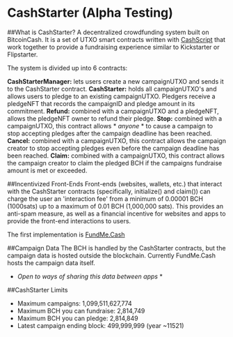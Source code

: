 # CashStarter (Alpha Testing)

##What is CashStarter?
A decentralized crowdfunding system built on BitcoinCash. It is a set of UTXO smart contracts written with [CashScript](https://cashscript.org/) that work together to provide a fundraising experience similar to Kickstarter or Flipstarter. 

The system is divided up into 6 contracts:

**CashStarterManager:** lets users create a new campaignUTXO and sends it to the CashStarter contract.
**CashStarter:** holds all campaignUTXO's and allows users to pledge to an existing campaignUTXO. Pledgers receive a pledgeNFT that records the campaignID and pledge amount in its commitment.
**Refund:** combined with a campaignUTXO and a pledgeNFT, allows the pledgeNFT owner to refund their pledge.
**Stop:** combined with a campaignUTXO, this contract allows * *anyone* * to cause a campaign to stop accepting pledges after the campaign deadline has been reached.
**Cancel:** combined with a campaignUTXO, this contract allows the campaign creator to stop accepting pledges even before the campaign deadline has been reached.
**Claim:** combined with a campaignUTXO, this contract allows the campaign creator to claim the pledged BCH if the campaigns fundraise amount is met or exceeded.

##Incentivized Front-Ends
Front-ends (websites, wallets, etc.) that interact with the CashStarter contracts (specifically, initialize() and claim()) can charge the user an 'interaction fee' from a minimum of 0.00001 BCH (1000sats) up to a maximum of 0.01 BCH (1,000,000 sats). This provides an anti-spam measure, as well as a financial incentive for websites and apps to provide the front-end interactions to users.

The first implementation is [FundMe.Cash](https://fundme.cash)

##Campaign Data
The BCH is handled by the CashStarter contracts, but the campaign data is hosted outside the blockchain. Currently FundMe.Cash hosts the campaign data itself.
* *Open to ways of sharing this data between apps* *  

##CashStarter Limits
* Maximum campaigns: 1,099,511,627,774 
* Maximum BCH you can fundraise: 2,814,749
* Maximum BCH you can pledge: 2,814,849
* Latest campaign ending block: 499,999,999 (year ~11521)
